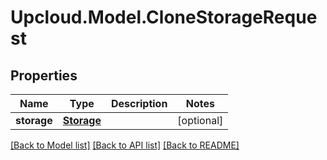 # Upcloud.Model.CloneStorageRequest
## Properties

Name | Type | Description | Notes
------------ | ------------- | ------------- | -------------
**storage** | [**Storage**](Storage.md) |  | [optional] 

[[Back to Model list]](../README.md#documentation-for-models) [[Back to API list]](../README.md#documentation-for-api-endpoints) [[Back to README]](../README.md)

